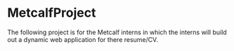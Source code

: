 # MetcalfProject
The following project is for the Metcalf interns in which the interns will build out a dynamic web application for there resume/CV.
